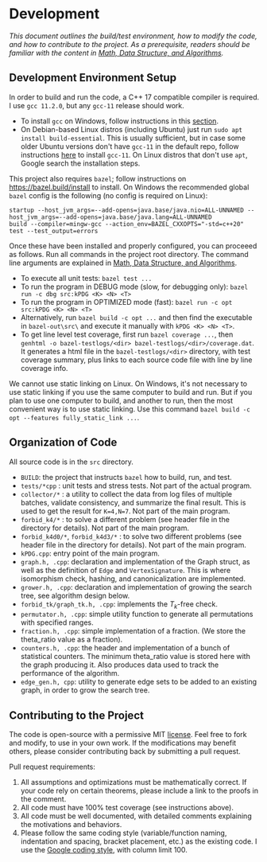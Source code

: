 # Development

*This document outlines the build/test environment, how to modify the code, and how to contribute to the project.
As a prerequisite, readers should be familiar with the content in 
[Math, Data Structure, and Algorithms](./math_alg.md).*

## Development Environment Setup

In order to build and run the code, a C++ 17 compatible compiler is required. I use `gcc 11.2.0`, but any `gcc-11` release  should work. 
  - To install `gcc` on Windows, follow instructions in this 
    [section](https://code.visualstudio.com/docs/languages/cpp#_example-install-mingwx64).
  - On Debian-based Linux distros (including Ubuntu) just run 
    `sudo apt install build-essential`. This is usually sufficient, but in case
    some older Ubuntu versions don't have `gcc-11` in the default repo, follow instructions 
    [here](https://stackoverflow.com/questions/67298443/when-gcc-11-will-appear-in-ubuntu-repositories)
    to install `gcc-11`. On Linux distros that don't use `apt`, Google search the installation steps.

This project also requires `bazel`; follow instructions on https://bazel.build/install to install. 
On Windows the recommended global `bazel` config is the following (no config is required on Linux):
  ```
  startup --host_jvm_args=--add-opens=java.base/java.nio=ALL-UNNAMED --host_jvm_args=--add-opens=java.base/java.lang=ALL-UNNAMED
  build --compiler=mingw-gcc --action_env=BAZEL_CXXOPTS="-std=c++20"
  test --test_output=errors
  ```

Once these have been installed and properly configured, you can proceeed as follows. Run all commands in the
project root directory. The command line arguments are explained in
[Math, Data Structure, and Algorithms](./math_alg.md).
* To execute all unit tests: `bazel test ...`
* To run the program in DEBUG mode (slow, for debugging only): `bazel run -c dbg src:kPDG <K> <N> <T>` 
* To run the program in OPTIMIZED mode (fast): `bazel run -c opt src:kPDG <K> <N> <T>`
* Alternatively, run `bazel build -c opt ...` and then find the executable in `bazel-out\src\` and execute it manually with `kPDG <K> <N> <T>`.
* To get line level test coverage, first run `bazel coverage ...`, 
then `genhtml -o bazel-testlogs/<dir> bazel-testlogs/<dir>/coverage.dat`. It generates a html file
in the `bazel-testlogs/<dir>` directory, with test coverage summary, plus links to each source
code file with line by line coverage info.
 
We cannot use static linking on Linux. On Windows, it's not necessary to use static linking if you use the same computer to build and run. But if you plan to use one computer to build, and another to run, then the most convenient way is to use static linking. Use this command `bazel build -c opt --features fully_static_link ...`.

## Organization of Code
All source code is in the `src` directory.
- `BUILD`: the project that instructs `bazel` how to build, run, and test.
- `tests/*cpp` : unit tests and stress tests. Not part of the actual program.
- `collector/*` : a utility to collect the data from log files of multiple batches, validate consistency, and summarize the final result. This is used to get the result for `K=4,N=7`. Not part of the main program.
- `forbid_k4/*` : to solve a different problem (see header file in the directory for details). Not part of the main program.
- `forbid_k4d0/*`, `forbid_k4d3/*` : to solve two different problems (see header file in the directory for details). Not part of the main program.
- `kPDG.cpp`: entry point of the main program.
- `graph.h, .cpp`: declaration and implementation of the Graph struct, as well as the definition of `Edge` and `VertexSignature`. This is where isomorphism check, hashing, and canonicalization are implemented.
- `grower.h, .cpp`: declaration and implementation of growing the search tree, see algorithm design below. 
- `forbid_tk/graph_tk.h, .cpp`: implements the $T_k$-free check. 
- `permutator.h, .cpp`: simple utility function to generate all permutations with specified ranges.
- `fraction.h, .cpp`: simple implementation of a fraction. (We store the theta_ratio value as a fraction).
- `counters.h, .cpp`: the header and implementation of a bunch of statistical counters. The minimum theta_ratio value is stored here with the graph producing it. Also produces data used to track the performance of the algorithm.
- `edge_gen.h, cpp`: utility to generate edge sets to be added to an existing graph, in order to grow the search tree. 

## Contributing to the Project
The code is open-source with a permissive MIT [license](../LICENSE). Feel free to fork and modify, to use in your
own work. If the modifications may benefit others, please consider contributing back by submitting
a pull request. 

Pull request requirements:

1. All assumptions and optimizations must be mathematically correct. If your code rely on certain
theorems, please include a link to the proofs in the comment.
2. All code must have 100% test coverage (see instructions above).
3. All code must be well documented, with detailed comments explaining the motivations and behaviors.
3. Please follow the same coding style (variable/function naming, indentation and spacing, 
   bracket placement, etc.) as the existing code. I use the 
   [Google coding style](https://google.github.io/styleguide/cppguide.html), with column limit 100.

